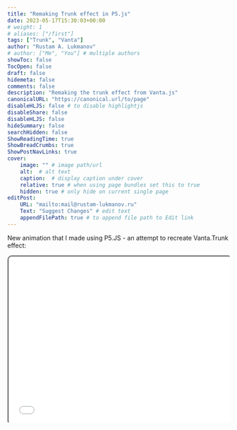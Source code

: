 ```yaml
---
title: "Remaking Trunk effect in P5.js"
date: 2023-05-17T15:30:03+00:00
# weight: 1
# aliases: ["/first"]
tags: ["Trunk", "Vanta"]
author: "Rustam A. Lukmanov"
# author: ["Me", "You"] # multiple authors
showToc: false
TocOpen: false
draft: false
hidemeta: false
comments: false
description: "Remaking the trunk effect from Vanta.js"
canonicalURL: "https://canonical.url/to/page"
disableHLJS: false # to disable highlightjs
disableShare: false
disableHLJS: false
hideSummary: false
searchHidden: false
ShowReadingTime: true
ShowBreadCrumbs: true
ShowPostNavLinks: true
cover:
    image: "" # image path/url
    alt:  # alt text
    caption:  # display caption under cover
    relative: true # when using page bundles set this to true
    hidden: true # only hide on current single page
editPost:
    URL: "mailto:mail@rustam-lukmanov.ru"
    Text: "Suggest Changes" # edit text
    appendFilePath: true # to append file path to Edit link
---
```

  
New animation that I made using P5.JS - an attempt to recreate Vanta.Trunk effect:
<div class="wrapper">
 <div class="iframe-container" style="padding-bottom: 75%; position: relative; overflow: hidden;">
 <iframe src="/vanta_nebula.html" style="height:100%;width:100%;border-radius:10px;border:3px solid grey;position:absolute;top:0;left:0;" title="Iframe Example"  allow-scripts ></iframe>
 </div>
</div>
